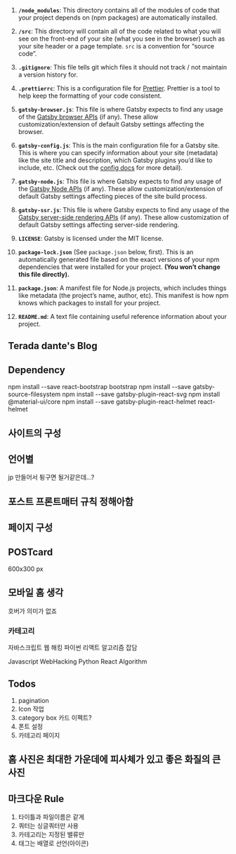 1.  **`/node_modules`**: This directory contains all of the modules of code that your project depends on (npm packages) are automatically installed.

2.  **`/src`**: This directory will contain all of the code related to what you will see on the front-end of your site (what you see in the browser) such as your site header or a page template. `src` is a convention for “source code”.

3.  **`.gitignore`**: This file tells git which files it should not track / not maintain a version history for.

4.  **`.prettierrc`**: This is a configuration file for [Prettier](https://prettier.io/). Prettier is a tool to help keep the formatting of your code consistent.

5.  **`gatsby-browser.js`**: This file is where Gatsby expects to find any usage of the [Gatsby browser APIs](https://www.gatsbyjs.org/docs/browser-apis/) (if any). These allow customization/extension of default Gatsby settings affecting the browser.

6.  **`gatsby-config.js`**: This is the main configuration file for a Gatsby site. This is where you can specify information about your site (metadata) like the site title and description, which Gatsby plugins you’d like to include, etc. (Check out the [config docs](https://www.gatsbyjs.org/docs/gatsby-config/) for more detail).

7.  **`gatsby-node.js`**: This file is where Gatsby expects to find any usage of the [Gatsby Node APIs](https://www.gatsbyjs.org/docs/node-apis/) (if any). These allow customization/extension of default Gatsby settings affecting pieces of the site build process.

8.  **`gatsby-ssr.js`**: This file is where Gatsby expects to find any usage of the [Gatsby server-side rendering APIs](https://www.gatsbyjs.org/docs/ssr-apis/) (if any). These allow customization of default Gatsby settings affecting server-side rendering.

9.  **`LICENSE`**: Gatsby is licensed under the MIT license.

10. **`package-lock.json`** (See `package.json` below, first). This is an automatically generated file based on the exact versions of your npm dependencies that were installed for your project. **(You won’t change this file directly).**

11. **`package.json`**: A manifest file for Node.js projects, which includes things like metadata (the project’s name, author, etc). This manifest is how npm knows which packages to install for your project.

12. **`README.md`**: A text file containing useful reference information about your project.

## Terada dante's Blog

## Dependency
npm install --save 
react-bootstrap
bootstrap
npm install --save gatsby-source-filesystem
npm install --save gatsby-plugin-react-svg
npm install @material-ui/core
npm install --save gatsby-plugin-react-helmet react-helmet



## 사이트의 구성

## 언어별
jp 만들어서 튕구면 될거같은데...?

## 포스트 프론트매터 규칙 정해아함

## 페이지 구성

## POSTcard
600x300 px

## 모바일 홈 생각
호버가 의미가 없죠

### 카테고리
자바스크립트
웹 해킹
파이썬
리액트
알고리즘
잡담

Javascript
WebHacking
Python
React
Algorithm
## Todos
1. pagination
2. Icon 작업
3. category box 카드 이펙트?
4. 폰트 설정
5. 카테고리 페이지
## 홈 사진은 최대한 가운데에 피사체가 있고 좋은 화질의 큰 사진

## 마크다운 Rule
1. 타이틀과 파일이름은 같게
2. 쿼터는 싱글쿼터만 사용
3. 카테고리는 지정된 밸류만
4. 태그는 배열로 선언(아이콘)